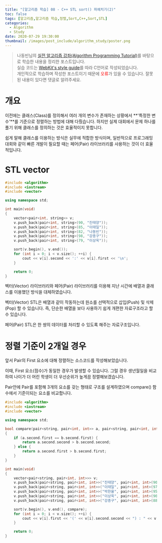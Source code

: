 ```yaml
---
title: "[알고리즘 학습] 08 - C++ STL sort() 파헤치기(2)"
toc: false
tags: [알고리즘,알고리즘 학습,정렬,Sort,C++,Sort,STL]
categories:
  - Algorithm
  - Study
date: 2020-07-29 19:30:00
thumbnail: /images/post_include/algorithm_study/poster.png
---
```

> 나동빈님의 [실전 알고리즘 강좌(Algorithm Programming Tutorial)](https://www.youtube.com/playlist?list=PLRx0vPvlEmdDHxCvAQS1_6XV4deOwfVrz)를 바탕으로 학습한 내용을 정리한 포스트입니다.  
> 실습 코드는 [WebKit's style guide](https://webkit.org/code-style-guidelines/)를 따라 C언어로 작성되었습니다.   
> 개인적으로 학습하며 작성한 포스트이기 때문에 <font color='red'>오류</font>가 있을 수 있습니다. 잘못된 내용이 있다면 댓글로 알려주세요.  

# 개요
이전에는 클래스(Class)를 정의해서 여러 개의 변수가 존재하는 상황에서 **'특정한 변수'**를 기준으로 정렬하는 방법에 대해 다뤘습니다. 하지만 실제 대회에서 문제 하나를 풀기 위해 클래스를 정의하는 것은 효율적이지 못합니다.

쉽게 말해 클래스를 이용하는 방식은 실무에 적합한 방식이며, 일반적으로 프로그래밍 대회와 같이 빠른 개발이 필요할 때는 페어(Pair) 라이브러리를 사용하는 것이 더 효율적입니다.

# STL vector
```cpp
#include <algorithm>
#include <iostream>
#include <vector>

using namespace std;

int main(void)
{
    vector<pair<int, string>> v;
    v.push_back(pair<int, string>(90, "진태양"));
    v.push_back(pair<int, string>(85, "이태일"));
    v.push_back(pair<int, string>(82, "나동빈"));
    v.push_back(pair<int, string>(98, "강종구"));
    v.push_back(pair<int, string>(79, "이상욱"));

    sort(v.begin(), v.end());
    for (int i = 0; i < v.size(); ++i) {
        cout << v[i].second << ':' << v[i].first << '\n';
    }

    return 0;
}
```
벡터(Vector) 라이브러리와 페어(Pair) 라이브러리를 이용해 지난 시간에 배열과 클래스를 이용했던 방식을 대체하였습니다.

벡터(Vector) STL은 배열과 같이 작동하는데 원소를 선택적으로 삽입(Push) 및 삭제(Pop) 할 수 있습니다. 즉, 단순한 배열을 보다 사용하기 쉽게 개편한 자료구조라고 할 수 있습니다.

페어(Pair) STL은 한 쌍의 데이터를 처리할 수 있도록 해주는 자료구조입니다.

# 정렬 기준이 2개일 경우
앞서 Pair의 First 요소에 대해 정렬하는 소스코드를 작성해보았습니다.

이때, First 요소(점수)가 동일한 경우가 발생할 수 있습니다. 그럴 경우 생년월일을 비교하여 나이가 더 어린 학생이 더 우선순위가 높게끔 정렬해보겠습니다.

Pair안에 Pair를 포함해 3개의 요소를 갖는 형태로 구조를 설계하였으며 compare() 함수에서 기준이되는 요소를 비교합니다. 

```cpp
#include <algorithm>
#include <iostream>
#include <vector>

using namespace std;

bool compare(pair<string, pair<int, int>> a, pair<string, pair<int, int>> b)
{
    if (a.second.first == b.second.first) {
        return a.second.second > b.second.second;
    } else {
        return a.second.first > b.second.first;
    }
}

int main(void)
{
    vector<pair<string, pair<int, int>>> v;
    v.push_back(pair<string, pair<int, int>>("진태양", pair<int, int>(90, 19960813)));
    v.push_back(pair<string, pair<int, int>>("이태일", pair<int, int>(97, 19930518)));
    v.push_back(pair<string, pair<int, int>>("박한울", pair<int, int>(95, 19930203)));
    v.push_back(pair<string, pair<int, int>>("이상욱", pair<int, int>(90, 19921207)));
    v.push_back(pair<string, pair<int, int>>("강종구", pair<int, int>(88, 19900302)));

    sort(v.begin(), v.end(), compare);
    for (int i = 0; i < v.size(); ++i) {
        cout << v[i].first << '(' << v[i].second.second << ") : " << v[i].second.first << '\n';
    }

    return 0;
}
```